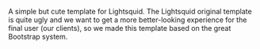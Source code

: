 A simple but cute template for Lightsquid. The Lightsquid original template is quite ugly 
and we want to get a more better-looking experience for the final user (our clients), so 
we made this template based on the great Bootstrap system.
